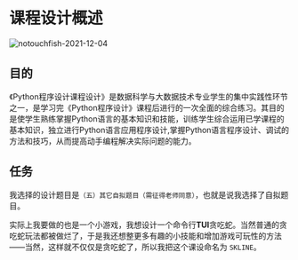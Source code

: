 # 课程设计概述  

![notouchfish-2021-12-04](https://cdn.jsdelivr.net/gh/cat-note/bottleassets@latest/img/notouchfish-2021-12-04.jpg)  

## 目的
《Python程序设计课程设计》是数据科学与大数据技术专业学生的集中实践性环节之一，是学习完《Python程序设计》课程后进行的一次全面的综合练习。其目的是使学生熟练掌握Python语言的基本知识和技能，训练学生综合运用已学课程的基本知识，独立进行Python语言应用程序设计,掌握Python语言程序设计、调试的方法和技巧，从而提高动手编程解决实际问题的能力。  

## 任务  
我选择的设计题目是```（五）其它自拟题目（需征得老师同意）```，也就是说我选择了自拟题目。  

实际上我要做的也是一个小游戏，我想设计一个命令行**TUI**贪吃蛇。当然普通的贪吃蛇玩法都被做烂了，于是我还想整更多有趣的小技能和增加游戏可玩性的方法——当然，这样就不仅仅是贪吃蛇了，所以我把这个课设命名为 ```SKLINE```。